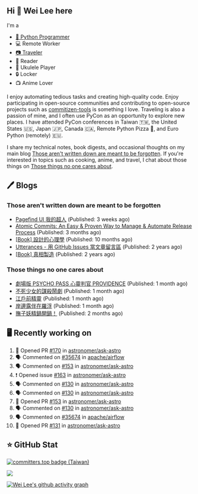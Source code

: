 ## Hi 👋 Wei Lee here

I'm a

* [🐍 Python Programmer](https://pycon-note.wei-lee.me/)
* 💻 Remote Worker
* [📷 Traveler](https://travlog.wei-lee.me/)
* 📖 Reader
* 🎵 Ukulele Player
* 🔒 Locker
* 📺 Anime Lover

I enjoy automating tedious tasks and creating high-quality code. Enjoy participating in open-source communities and contributing to open-source projects such as [commitizen-tools](https://github.com/commitizen-tools) is something I love. Traveling is also a passion of mine, and I often use PyCon as an opportunity to explore new places. I have attended PyCon conferences in Taiwan 🇹🇼, the United States 🇺🇸, Japan 🇯🇵, Canada 🇨🇦, Remote Python Pizza 🍕, and Euro Python (remotely) 🇪🇺.

I share my technical notes, book digests, and occasional thoughts on my main blog [Those aren't written down are meant to be forgotten](https://blog.wei-lee.me/). If you're interested in topics such as cooking, anime, and travel, I chat about those things on [Those things no one cares about](https://travlog.wei-lee.me/).

## 🖊️ Blogs

### Those aren't written down are meant to be forgotten

* [Pagefind UI 我的超人](https://blog.wei-lee.me/posts/tech/2023/11/pagefind-ui) (Published: 3 weeks ago)
* [Atomic Commits: An Easy &amp; Proven Way to Manage &amp; Automate Release Process](https://blog.wei-lee.me/posts/tech/2023/08/atomic-commits-coscup-2023) (Published: 3 months ago)
* [[Book] 設計的心理學](https://blog.wei-lee.me/posts/book/2023/01/the-design-of-everyday-things) (Published: 10 months ago)
* [Utterances - 用 GitHub Issues 當文章留言區](https://blog.wei-lee.me/posts/tech/2022/02/use-github-issues-as-comment-system) (Published: 2 years ago)
* [[Book] 真相製造](https://blog.wei-lee.me/posts/book/2022/02/reality-is-business) (Published: 2 years ago)

### Those things no one cares about

* [劇場版 PSYCHO PASS 心靈判官 PROVIDENCE](https://travlog.wei-lee.me/posts/review/2023/10/psycho-pass-providence) (Published: 1 month ago)
* [不死少女的謀殺鬧劇](https://travlog.wei-lee.me/posts/review/2023/10/undead-girl-murder-farce) (Published: 1 month ago)
* [江戶前精靈](https://travlog.wei-lee.me/posts/review/2023/09/edomae-erufu) (Published: 1 month ago)
* [岸邊露伴在羅浮](https://travlog.wei-lee.me/posts/review/2023/09/rohan-at-the-louvre) (Published: 1 month ago)
* [撫子妖精鍋開鍋！](https://travlog.wei-lee.me/posts/cook/2023/08/season-nadeshiko-pot) (Published: 2 months ago)

## 🖥️ Recently working on

1. 💪 Opened PR [#170](https://github.com/astronomer/ask-astro/pull/170) in [astronomer/ask-astro](https://github.com/astronomer/ask-astro)
2. 🗣 Commented on [#35674](https://github.com/apache/airflow/issues/35674) in [apache/airflow](https://github.com/apache/airflow)
3. 🗣 Commented on [#153](https://github.com/astronomer/ask-astro/issues/153) in [astronomer/ask-astro](https://github.com/astronomer/ask-astro)
4. ❗️ Opened issue [#163](https://github.com/astronomer/ask-astro/issues/163) in [astronomer/ask-astro](https://github.com/astronomer/ask-astro)
5. 🗣 Commented on [#130](https://github.com/astronomer/ask-astro/issues/130) in [astronomer/ask-astro](https://github.com/astronomer/ask-astro)
6. 🗣 Commented on [#130](https://github.com/astronomer/ask-astro/issues/130) in [astronomer/ask-astro](https://github.com/astronomer/ask-astro)
7. 💪 Opened PR [#153](https://github.com/astronomer/ask-astro/pull/153) in [astronomer/ask-astro](https://github.com/astronomer/ask-astro)
8. 🗣 Commented on [#130](https://github.com/astronomer/ask-astro/issues/130) in [astronomer/ask-astro](https://github.com/astronomer/ask-astro)
9. 🗣 Commented on [#35674](https://github.com/apache/airflow/issues/35674) in [apache/airflow](https://github.com/apache/airflow)
10. 💪 Opened PR [#131](https://github.com/astronomer/ask-astro/pull/131) in [astronomer/ask-astro](https://github.com/astronomer/ask-astro)


## ⭐ GitHub Stat

[![committers.top badge (Taiwan)](https://user-badge.committers.top/taiwan_public/Lee-W.svg)](https://user-badge.committers.top/taiwan_public/Lee-W)

[![](https://github-readme-stats.vercel.app/api?username=Lee-W&show_icons=true&hide_title=true&cache_seconds=86400)](https://github.com/anuraghazra/github-readme-stats)

[![Wei Lee's github activity graph](https://github-readme-activity-graph.vercel.app/graph?username=Lee-W&theme=dracula)](https://github.com/ashutosh00710/github-readme-activity-graph)
